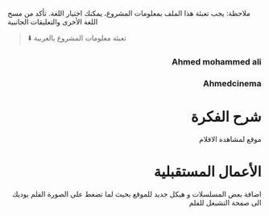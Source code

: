 
ملاحظة: يجب تعبئة هذا الملف بمعلومات المشروع، يمكنك اختيار اللغة. تأكد من مسح اللغة الأخرى والتعليقات الجانبية 
> ⬇️ تعبئة معلومات المشروع بالعربية  

<div dir="rtl">
  
### Ahmed mohammed ali


### Ahmedcinema


# شرح الفكرة
موقع لمشاهدة الافلام 


# الأعمال المستقبلية
اضافة بعض المسلسلات و  هيكل جديد للموقع بحيث لما تضغط على الصورة الفلم يوديك الى صفحة التشيغل للفلم 

</div>


